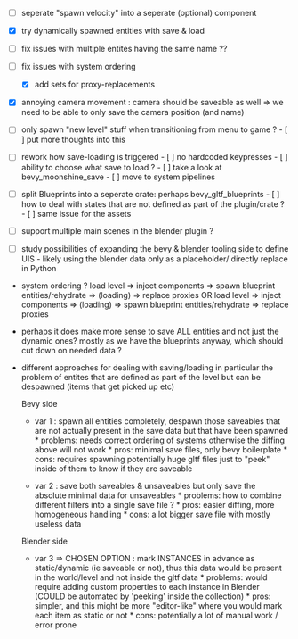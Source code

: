 - [ ] seperate "spawn velocity" into a seperate (optional) component
- [x] try dynamically spawned entities with save & load
- [ ] fix issues with multiple entites having the same name ??
- [ ] fix issues with system ordering
    - [x] add sets for proxy-replacements
- [x] annoying camera movement : camera should be saveable as well
        => we need to be able to only save the camera position (and name)
- [ ] only spawn "new level" stuff when transitioning from menu to game ?
        - [ ] put more thoughts into this 

- [ ] rework how save-loading is triggered
        - [ ] no hardcoded keypresses
        - [ ] ability to choose what save to load ?
        - [ ] take a look at bevy_moonshine_save
        - [ ] move to system pipelines

- [ ] split Blueprints into a seperate crate: perhaps bevy_gltf_blueprints
        - [ ] how to deal with states that are not defined as part of the plugin/crate ?
        - [ ] same issue for the assets

- [ ] support multiple main scenes in the blender plugin ?
- [ ] study possibilities of expanding the bevy & blender tooling side to define UIS
        - likely using the blender data only as a placeholder/ directly replace in Python

- system ordering ? 
        load level => inject components => spawn blueprint entities/rehydrate => (loading) => replace proxies 
        OR 
        load level => inject components => (loading)  => spawn blueprint entities/rehydrate => replace proxies 

- perhaps it does make more sense to save ALL entities and not just the dynamic ones? mostly as we have the blueprints anyway, which should cut down on needed data ?


- different approaches for dealing with saving/loading
    in particular the problem of entites that are defined as part of the level but can be despawned (items that get picked up etc)

    Bevy side
    * var 1 : spawn all entities completely, despawn those saveables that are not actually present in the save data but that have been spawned
            * problems: needs correct ordering of systems otherwise the diffing above will not work
            * pros: minimal save files, only bevy boilerplate
            * cons: requires spawning potentially huge gltf files just to "peek" inside of them to know if they are saveable


    * var 2 : save both saveables & unsaveables but only save the absolute minimal data for unsaveables
            * problems: how to combine different filters into a single save file ?
            * pros: easier diffing, more homogeneous handling
            * cons: a lot bigger save file with mostly useless data

    Blender side

    * var 3 => CHOSEN OPTION : mark INSTANCES in advance as static/dynamic (ie saveable or not), thus this data would be present in the world/level and not inside the gltf data
            * problems: would require adding custom properties to each instance in Blender (COULD be automated by 'peeking' inside the collection)
            * pros: simpler, and this might be more "editor-like" where you would mark each item as static or not
            * cons: potentially a lot of manual work / error prone
